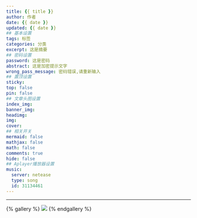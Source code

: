 ```yaml
---
title: {{ title }}
author: 作者
date: {{ date }}
updated: {{ date }}
## 基本设置
tags: 标签
categories: 分类
excerpt: 这是摘要
## 密码设置
password: 这是密码
abstract: 这是加密提示文字
wrong_pass_message: 密码错误,请重新输入
## 置顶设置
sticky:
top: false
pin: false
## 文章头图设置
index_img: 
banner_img: 
headimg:
img:
cover:
## 相关开关
mermaid: false
mathjax: false
math: false
comments: true
hide: false
## Aplayer播放器设置
music:
  server: netease
  type: song
  id: 31134461
---
```



---

{% gallery %}
![](https://xingqiu-tuchuang-1256524210.cos.ap-shanghai.myqcloud.com/5199/about_me.png)
{% endgallery %}